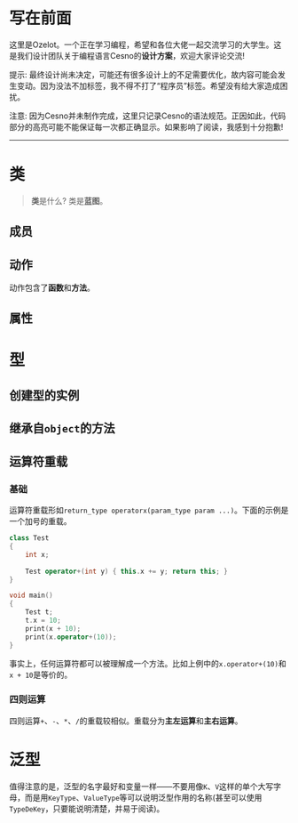 写在前面
================

这里是Ozelot。一个正在学习编程，希望和各位大佬一起交流学习的大学生。这是我们设计团队关于编程语言Cesno的**设计方案**，欢迎大家评论交流!

提示: 最终设计尚未决定，可能还有很多设计上的不足需要优化，故内容可能会发生变动。因为没法不加标签，我不得不打了“程序员”标签。希望没有给大家造成困扰。

注意: 因为Cesno并未制作完成，这里只记录Cesno的语法规范。正因如此，代码部分的高亮可能不能保证每一次都正确显示。如果影响了阅读，我感到十分抱歉!

----

# 类

> **类**是什么? 类是**蓝图**。



## 成员



## 动作

动作包含了**函数**和**方法**。

## 属性



# 型

## 创建型的实例



## 继承自`object`的方法



## 运算符重载



### 基础

运算符重载形如`return_type operatorx(param_type param ...)`。下面的示例是一个加号的重载。

```c++
class Test
{
    int x;
    
    Test operator+(int y) { this.x += y; return this; }
}

void main()
{
    Test t;
    t.x = 10;
    print(x + 10);
    print(x.operator+(10));
}
```

事实上，任何运算符都可以被理解成一个方法。比如上例中的`x.operator+(10)`和`x + 10`是等价的。

### 四则运算

四则运算`+`、`-`、`*`、`/`的重载较相似。重载分为**主左运算**和**主右运算**。



# 泛型



值得注意的是，泛型的名字最好和变量一样——不要用像`K`、`V`这样的单个大写字母，而是用`KeyType`、`ValueType`等可以说明泛型作用的名称(甚至可以使用`TypeDeKey`，只要能说明清楚，并易于阅读)。
